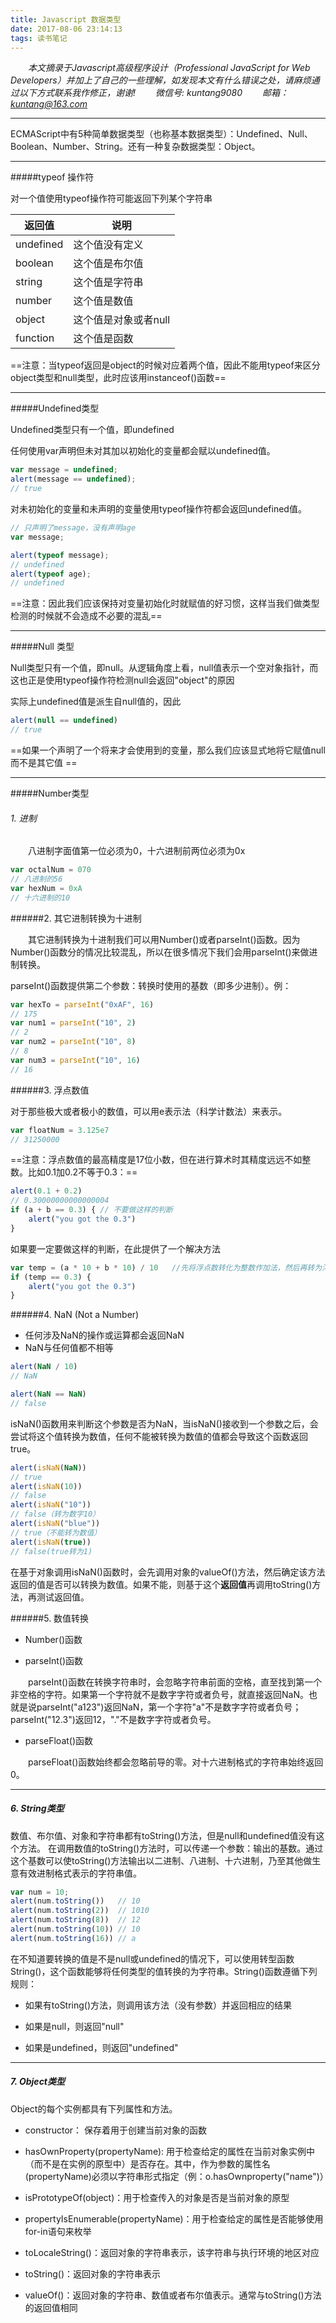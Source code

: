 ```yaml
---
title: Javascript 数据类型
date: 2017-08-06 23:14:13
tags: 读书笔记
---
```


&emsp;&emsp;*本文摘录于Javascript高级程序设计（Professional JavaScript for Web Developers）并加上了自己的一些理解，如发现本文有什么错误之处，请麻烦通过以下方式联系我作修正，谢谢!*
&emsp;&emsp;*微信号: kuntang9080*
&emsp;&emsp;*邮箱：kuntang@163.com*
___

ECMAScript中有5种简单数据类型（也称基本数据类型）：Undefined、Null、Boolean、Number、String。还有一种复杂数据类型：Object。

<!-- more  -->

---

#####typeof 操作符

对一个值使用typeof操作符可能返回下列某个字符串

| 返回值 | 说明 |
|--------|--------|
| undefined |  这个值没有定义    |
| boolean   |  这个值是布尔值|
|string|这个值是字符串|
|number|这个值是数值|
|object|这个值是对象或者null|
|function|这个值是函数|

==注意：当typeof返回是object的时候对应着两个值，因此不能用typeof来区分object类型和null类型，此时应该用instanceof()函数==

---

#####Undefined类型

Undefined类型只有一个值，即undefined

任何使用var声明但未对其加以初始化的变量都会赋以undefined值。

```Javascript
var message = undefined;
alert(message == undefined);
// true
```

对未初始化的变量和未声明的变量使用typeof操作符都会返回undefined值。

```Javascript
// 只声明了message，没有声明age
var message;

alert(typeof message);
// undefined
alert(typeof age);
// undefined
```

==注意：因此我们应该保持对变量初始化时就赋值的好习惯，这样当我们做类型检测的时候就不会造成不必要的混乱==

---

#####Null 类型

Null类型只有一个值，即null。从逻辑角度上看，null值表示一个空对象指针，而这也正是使用typeof操作符检测null会返回"object"的原因

实际上undefined值是派生自null值的，因此

```Javascript
alert(null == undefined)
// true
```

==如果一个声明了一个将来才会使用到的变量，那么我们应该显式地将它赋值null而不是其它值 ==

---

#####Number类型

###### 1. 进制

&emsp;&emsp;八进制字面值第一位必须为0，十六进制前两位必须为0x
```Javascript
var octalNum = 070
// 八进制的56
var hexNum = 0xA
// 十六进制的10
```

######2. 其它进制转换为十进制

&emsp;&emsp;其它进制转换为十进制我们可以用Number()或者parseInt()函数。因为Number()函数分的情况比较混乱，所以在很多情况下我们会用parseInt()来做进制转换。

parseInt()函数提供第二个参数：转换时使用的基数（即多少进制）。例：
```Javascript
var hexTo = parseInt("0xAF", 16)
// 175
var num1 = parseInt("10", 2)
// 2
var num2 = parseInt("10", 8)
// 8
var num3 = parseInt("10", 16)
// 16
```

######3. 浮点数值

对于那些极大或者极小的数值，可以用e表示法（科学计数法）来表示。
```Javascript
var floatNum = 3.125e7
// 31250000
```

==注意：浮点数值的最高精度是17位小数，但在进行算术时其精度远远不如整数。比如0.1加0.2不等于0.3：==
```Javascript
alert(0.1 + 0.2)
// 0.30000000000000004
if (a + b == 0.3) {	// 不要做这样的判断
	alert("you got the 0.3")
}
```

如果要一定要做这样的判断，在此提供了一个解决方法
```Javascript
var temp = (a * 10 + b * 10) / 10 	//先将浮点数转化为整数作加法，然后再转为浮点数
if (temp == 0.3) {
	alert("you got the 0.3")
}
```

######4. NaN (Not a Number)

- 任何涉及NaN的操作或运算都会返回NaN
- NaN与任何值都不相等

```Javascript
alert(NaN / 10)
// NaN

alert(NaN == NaN)
// false
```

isNaN()函数用来判断这个参数是否为NaN，当isNaN()接收到一个参数之后，会尝试将这个值转换为数值，任何不能被转换为数值的值都会导致这个函数返回true。
```Javascript
alert(isNaN(NaN))
// true
alert(isNaN(10))
// false
alert(isNaN("10"))
// false（转为数字10）
alert(isNaN("blue"))
// true（不能转为数值）
alert(isNaN(true))
// false(true转为1)
```
在基于对象调用isNaN()函数时，会先调用对象的valueOf()方法，然后确定该方法返回的值是否可以转换为数值。如果不能，则基于这个**返回值**再调用toString()方法，再测试返回值。

######5. 数值转换

- Number()函数

- parseInt()函数

&emsp;&emsp;parseInt()函数在转换字符串时，会忽略字符串前面的空格，直至找到第一个非空格的字符。如果第一个字符就不是数字字符或者负号，就直接返回NaN。也就是说parseInt("a123")返回NaN，第一个字符"a"不是数字字符或者负号；parseInt("12.3")返回12，"."不是数字字符或者负号。

- parseFloat()函数

&emsp;&emsp;parseFloat()函数始终都会忽略前导的零。对十六进制格式的字符串始终返回0。

---

##### 6. String类型

数值、布尔值、对象和字符串都有toString()方法，但是null和undefined值没有这个方法。
在调用数值的toString()方法时，可以传递一个参数：输出的基数。通过这个基数可以使toString()方法输出以二进制、八进制、十六进制，乃至其他做生意有效进制格式表示的字符串值。

```Javascript
var num = 10;
alert(num.toString())	// 10
alert(num.toString(2))	// 1010
alert(num.toString(8))	// 12
alert(num.toString(10))	// 10
alert(num.toString(16))	// a
```

在不知道要转换的值是不是null或undefined的情况下，可以使用转型函数String()，这个函数能够将任何类型的值转换的为字符串。String()函数遵循下列规则：

- 如果有toString()方法，则调用该方法（没有参数）并返回相应的结果

- 如果是null，则返回"null"

- 如果是undefined，则返回"undefined"

---

##### 7. Object类型

Object的每个实例都具有下列属性和方法。

- constructor： 保存着用于创建当前对象的函数

- hasOwnProperty(propertyName): 用于检查给定的属性在当前对象实例中（而不是在实例的原型中）是否存在。其中，作为参数的属性名(propertyName)必须以字符串形式指定（例：o.hasOwnproperty("name")）

- isPrototypeOf(object)：用于检查传入的对象是否是当前对象的原型

- propertyIsEnumerable(propertyName)：用于检查给定的属性是否能够使用for-in语句来枚举

- toLocaleString()：返回对象的字符串表示，该字符串与执行环境的地区对应

- toString()：返回对象的字符串表示

- valueOf()：返回对象的字符串、数值或者布尔值表示。通常与toString()方法的返回值相同
